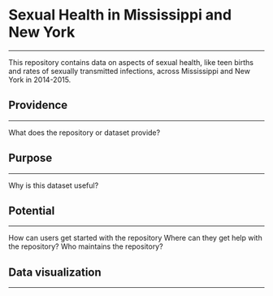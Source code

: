# Sexual Health in Mississippi and New York
---
This repository contains data on aspects of sexual health, like teen births and rates of sexually transmitted infections, across Mississippi and New York in 2014-2015. 

## Providence 
---
What does the repository or dataset provide? 

## Purpose 
---
Why is this dataset useful? 

## Potential
---
How can users get started with the repository 
Where can they get help with the repository? 
Who maintains the repository? 

## Data visualization 
---
